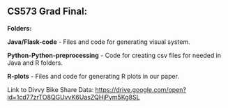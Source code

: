 CS573 Grad Final:
---

**Folders:**

**Java/Flask-code** - Files and code for generating visual system.

**Python-Python-preprocessing** - Code for creating csv files for needed in Java and R folders. 

**R-plots** - Files and code for generating R plots in our paper.

Link to Divvy Bike Share Data: https://drive.google.com/open?id=1cd77zrTO8QGUvvK6UasZQHjPym5Kg8SL


